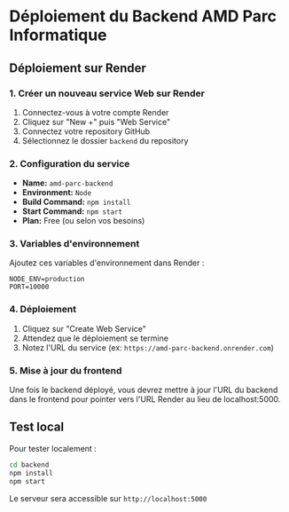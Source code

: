 # Déploiement du Backend AMD Parc Informatique

## Déploiement sur Render

### 1. Créer un nouveau service Web sur Render

1. Connectez-vous à votre compte Render
2. Cliquez sur "New +" puis "Web Service"
3. Connectez votre repository GitHub
4. Sélectionnez le dossier `backend` du repository

### 2. Configuration du service

- **Name:** `amd-parc-backend`
- **Environment:** `Node`
- **Build Command:** `npm install`
- **Start Command:** `npm start`
- **Plan:** Free (ou selon vos besoins)

### 3. Variables d'environnement

Ajoutez ces variables d'environnement dans Render :

```
NODE_ENV=production
PORT=10000
```

### 4. Déploiement

1. Cliquez sur "Create Web Service"
2. Attendez que le déploiement se termine
3. Notez l'URL du service (ex: `https://amd-parc-backend.onrender.com`)

### 5. Mise à jour du frontend

Une fois le backend déployé, vous devrez mettre à jour l'URL du backend dans le frontend pour pointer vers l'URL Render au lieu de localhost:5000.

## Test local

Pour tester localement :

```bash
cd backend
npm install
npm start
```

Le serveur sera accessible sur `http://localhost:5000`
